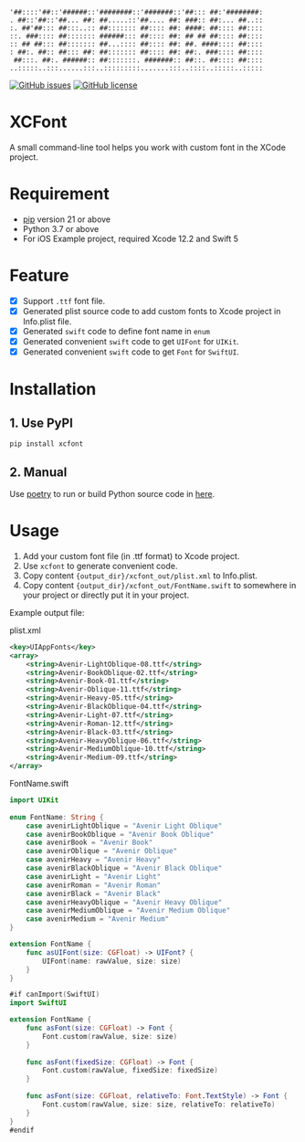 ```
'##::::'##::'######::'########::'#######::'##::: ##:'########:
. ##::'##::'##... ##: ##.....::'##.... ##: ###:: ##:... ##..::
:. ##'##::: ##:::..:: ##::::::: ##:::: ##: ####: ##:::: ##::::
::. ###:::: ##::::::: ######::: ##:::: ##: ## ## ##:::: ##::::
:: ## ##::: ##::::::: ##...:::: ##:::: ##: ##. ####:::: ##::::
: ##:. ##:: ##::: ##: ##::::::: ##:::: ##: ##:. ###:::: ##::::
 ##:::. ##:. ######:: ##:::::::. #######:: ##::. ##:::: ##::::
..:::::..:::......:::..:::::::::.......:::..::::..:::::..:::::
```

[![GitHub issues](https://img.shields.io/github/issues/sonla58/XCFont?style=flat-square)](https://github.com/sonla58/XCFont/issues)
[![GitHub license](https://img.shields.io/github/license/sonla58/XCFont?style=flat-square)](https://github.com/sonla58/XCFont/blob/trunk/LICENSE)

# XCFont

A small command-line tool helps you work with custom font in the XCode project.

# Requirement

- [pip](https://pypi.org/project/pip/) version 21 or above
- Python 3.7 or above
- For iOS Example project, required Xcode 12.2 and Swift 5

# Feature

- [x] Support `.ttf` font file.
- [x] Generated plist source code to add custom fonts to Xcode project in Info.plist file.
- [x] Generated `swift` code to define font name in `enum`
- [x] Generated convenient `swift` code to get `UIFont` for `UIKit`.
- [x] Generated convenient `swift` code to get `Font` for `SwiftUI`.

# Installation

## 1. Use PyPI

```
pip install xcfont
```

## 2. Manual

Use [poetry](https://python-poetry.org/docs/) to run or build Python source code in [here](./xcfont).

# Usage

1. Add your custom font file (in .ttf format) to Xcode project.
2. Use `xcfont` to generate convenient code.
3. Copy content `{output_dir}/xcfont_out/plist.xml` to Info.plist.
4. Copy content `{output_dir}/xcfont_out/FontName.swift` to somewhere in your project or directly put it in your project.

Example output file:

plist.xml
```xml
<key>UIAppFonts</key>
<array>
	<string>Avenir-LightOblique-08.ttf</string>
	<string>Avenir-BookOblique-02.ttf</string>
	<string>Avenir-Book-01.ttf</string>
	<string>Avenir-Oblique-11.ttf</string>
	<string>Avenir-Heavy-05.ttf</string>
	<string>Avenir-BlackOblique-04.ttf</string>
	<string>Avenir-Light-07.ttf</string>
	<string>Avenir-Roman-12.ttf</string>
	<string>Avenir-Black-03.ttf</string>
	<string>Avenir-HeavyOblique-06.ttf</string>
	<string>Avenir-MediumOblique-10.ttf</string>
	<string>Avenir-Medium-09.ttf</string>
</array>
```

FontName.swift
```swift
import UIKit
    
enum FontName: String {
	case avenirLightOblique = "Avenir Light Oblique"
	case avenirBookOblique = "Avenir Book Oblique"
	case avenirBook = "Avenir Book"
	case avenirOblique = "Avenir Oblique"
	case avenirHeavy = "Avenir Heavy"
	case avenirBlackOblique = "Avenir Black Oblique"
	case avenirLight = "Avenir Light"
	case avenirRoman = "Avenir Roman"
	case avenirBlack = "Avenir Black"
	case avenirHeavyOblique = "Avenir Heavy Oblique"
	case avenirMediumOblique = "Avenir Medium Oblique"
	case avenirMedium = "Avenir Medium"
}

extension FontName {
    func asUIFont(size: CGFloat) -> UIFont? {
        UIFont(name: rawValue, size: size)
    }
}

#if canImport(SwiftUI)
import SwiftUI

extension FontName {
    func asFont(size: CGFloat) -> Font {
        Font.custom(rawValue, size: size)
    }
    
    func asFont(fixedSize: CGFloat) -> Font {
        Font.custom(rawValue, fixedSize: fixedSize)
    }
    
    func asFont(size: CGFloat, relativeTo: Font.TextStyle) -> Font {
        Font.custom(rawValue, size: size, relativeTo: relativeTo)
    }
}
#endif
```
